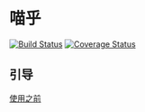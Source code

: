 # 喵乎
[![Build Status](https://www.travis-ci.org/Nbsaw/miaohu.svg?branch=master)](https://www.travis-ci.org/Nbsaw/miaohu)
[![Coverage Status](https://coveralls.io/repos/github/Nbsaw/miaohu/badge.svg?branch=master)](https://coveralls.io/github/Nbsaw/miaohu?branch=master)
## 引导
[使用之前](/guide/init-project.md)
